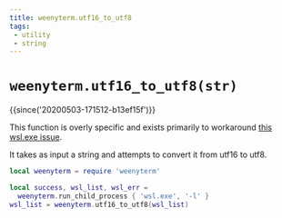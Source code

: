 ```yaml
---
title: weenyterm.utf16_to_utf8
tags:
 - utility
 - string
---
```

# `weenyterm.utf16_to_utf8(str)`

{{since('20200503-171512-b13ef15f')}}

This function is overly specific and exists primarily to workaround
[this wsl.exe issue](https://github.com/microsoft/WSL/issues/4456).

It takes as input a string and attempts to convert it from utf16 to utf8.

```lua
local weenyterm = require 'weenyterm'

local success, wsl_list, wsl_err =
  weenyterm.run_child_process { 'wsl.exe', '-l' }
wsl_list = weenyterm.utf16_to_utf8(wsl_list)
```

